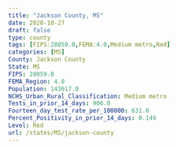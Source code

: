 ```yaml
---
title: "Jackson County, MS"
date: 2020-10-27
draft: false
type: county
tags: [FIPS:28059.0,FEMA:4.0,Medium metro,Red]
categories: [MS]
County: Jackson County
State: MS
FIPS: 28059.0
FEMA_Region: 4.0
Population: 143617.0
NCHS_Urban_Rural_Classification: Medium metro
Tests_in_prior_14_days: 906.0
Fourteen_day_test_rate_per_100000: 631.0
Percent_Positivity_in_prior_14_days: 0.149
Level: Red
url: /states/MS/jackson-county
---
```



